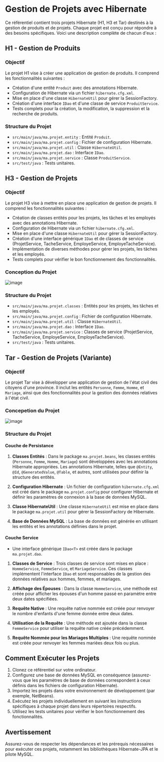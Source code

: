 # Gestion de Projets avec Hibernate

Ce référentiel contient trois projets Hibernate (H1, H3 et Tar) destinés à la gestion de produits et de projets. Chaque projet est conçu pour répondre à des besoins spécifiques. Voici une description complète de chacun d'eux :

## H1 - Gestion de Produits

### Objectif
Le projet H1 vise à créer une application de gestion de produits. Il comprend les fonctionnalités suivantes :
- Création d'une entité `Produit` avec des annotations Hibernate.
- Configuration de Hibernate via un fichier `hibernate.cfg.xml`.
- Mise en place d'une classe `HibernateUtil` pour gérer la SessionFactory.
- Création d'une interface `IDao` et d'une classe de service `ProduitService`.
- Tests complets pour la création, la modification, la suppression et la recherche de produits.

### Structure du Projet
- `src/main/java/ma.projet.entity` : Entité `Produit`.
- `src/main/java/ma.projet.config` : Fichier de configuration Hibernate.
- `src/main/java/ma.projet.util` : Classe `HibernateUtil`.
- `src/main/java/ma.projet.dao` : Interface `IDao`.
- `src/main/java/ma.projet.service` : Classe `ProduitService`.
- `src/test/java` : Tests unitaires.

## H3 - Gestion de Projets

### Objectif
Le projet H3 vise à mettre en place une application de gestion de projets. Il comprend les fonctionnalités suivantes :
- Création de classes entités pour les projets, les tâches et les employés avec des annotations Hibernate.
- Configuration de Hibernate via un fichier `hibernate.cfg.xml`.
- Mise en place d'une classe `HibernateUtil` pour gérer la SessionFactory.
- Création d'une interface générique `IDao` et de classes de service (ProjetService, TacheService, EmployeService, EmployeTacheService).
- Implémentation de diverses méthodes pour gérer les projets, les tâches et les employés.
- Tests complets pour vérifier le bon fonctionnement des fonctionnalités.
### Conception du Projet
![image](https://github.com/Ghaziyassine/hibernateTp/assets/114885285/a10eb553-b9c5-4a65-8edc-1b80af5f1fef)

### Structure du Projet
- `src/main/java/ma.projet.classes` : Entités pour les projets, les tâches et les employés.
- `src/main/java/ma.projet.config` : Fichier de configuration Hibernate.
- `src/main/java/ma.projet.util` : Classe `HibernateUtil`.
- `src/main/java/ma.projet.dao` : Interface `IDao`.
- `src/main/java/ma.projet.service` : Classes de service (ProjetService, TacheService, EmployeService, EmployeTacheService).
- `src/test/java` : Tests unitaires.

## Tar - Gestion de Projets (Variante)

### Objectif
Le projet Tar vise à développer une application de gestion de l'état civil des citoyens d'une province. Il inclut les entités `Personne`, `Femme`, `Homme`, et `Mariage`, ainsi que des fonctionnalités pour la gestion des données relatives à l'état civil.

### Concepetion du Projet
![image](https://github.com/Ghaziyassine/hibernateTp/assets/114885285/dd1e845f-7897-45c6-a398-ee52a1e3a746)

### Structure du Projet

#### Couche de Persistance
1. **Classes Entités** : Dans le package `ma.projet.beans`, les classes entités (`Personne`, `Femme`, `Homme`, `Mariage`) sont développées avec les annotations Hibernate appropriées. Les annotations Hibernate, telles que `@Entity`, `@Id`, `@GeneratedValue`, `@Table`, et autres, sont utilisées pour définir la structure des entités.

2. **Configuration Hibernate** : Un fichier de configuration `hibernate.cfg.xml` est créé dans le package `ma.projet.config` pour configurer Hibernate et définir les paramètres de connexion à la base de données MySQL.

3. **Classe HibernateUtil** : Une classe `HibernateUtil` est mise en place dans le package `ma.projet.util` pour gérer la SessionFactory de Hibernate.

4. **Base de Données MySQL** : La base de données est générée en utilisant les entités et les annotations définies dans le projet.

#### Couche Service
- Une interface générique `IDao<T>` est créée dans le package `ma.projet.dao`.

1. **Classes de Service** : Trois classes de service sont mises en place : `HommeService`, `FemmeService`, et `MariageService`. Ces classes implémentent l'interface `IDao` et sont responsables de la gestion des données relatives aux hommes, femmes, et mariages.

2. **Affichage des Épouses** : Dans la classe `HommeService`, une méthode est créée pour afficher les épouses d'un homme passé en paramètre entre deux dates spécifiées.

3. **Requête Native** : Une requête native nommée est créée pour renvoyer le nombre d'enfants d'une femme donnée entre deux dates.

4. **Utilisation de la Requête** : Une méthode est ajoutée dans la classe `FemmeService` pour utiliser la requête native créée précédemment.

5. **Requête Nommée pour les Mariages Multiples** : Une requête nommée est créée pour renvoyer les femmes mariées deux fois ou plus.

## Comment Exécuter les Projets

1. Clonez ce référentiel sur votre ordinateur.
2. Configurez une base de données MySQL en conséquence (assurez-vous que les paramètres de base de données correspondent à ceux définis dans les fichiers de configuration Hibernate).
3. Importez les projets dans votre environnement de développement (par exemple, NetBeans).
4. Exécutez les projets individuellement en suivant les instructions spécifiques à chaque projet dans leurs répertoires respectifs.
5. Utilisez les tests unitaires pour vérifier le bon fonctionnement des fonctionnalités.

## Avertissement

Assurez-vous de respecter les dépendances et les prérequis nécessaires pour exécuter ces projets, notamment les bibliothèques Hibernate-JPA et le pilote MySQL.

